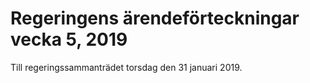 # Regeringens ärendeförteckningar vecka 5, 2019

Till regeringssammanträdet torsdag den 31 januari 2019.
